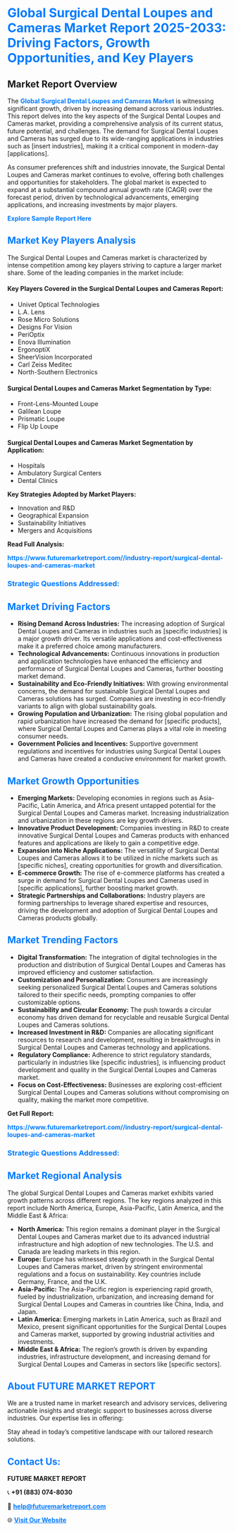 <h1 style="color: #007BFF;">Global Surgical Dental Loupes and Cameras Market Report 2025-2033: Driving Factors, Growth Opportunities, and Key Players</h1>

<section id="overview">
<h2>Market Report Overview</h2>
<p>The <a href="https://www.futuremarketreport.com//industry-report/surgical-dental-loupes-and-cameras-market" style="color: #007BFF; text-decoration: none;"><strong>Global Surgical Dental Loupes and Cameras Market</strong></a> is witnessing significant growth, driven by increasing demand across various industries. This report delves into the key aspects of the Surgical Dental Loupes and Cameras market, providing a comprehensive analysis of its current status, future potential, and challenges. The demand for Surgical Dental Loupes and Cameras has surged due to its wide-ranging applications in industries such as [insert industries], making it a critical component in modern-day [applications].</p>
<p>As consumer preferences shift and industries innovate, the Surgical Dental Loupes and Cameras market continues to evolve, offering both challenges and opportunities for stakeholders. The global market is expected to expand at a substantial compound annual growth rate (CAGR) over the forecast period, driven by technological advancements, emerging applications, and increasing investments by major players.</p>
</section>

<section id="overview">
<p><a href="https://www.futuremarketreport.com//request-sample/reportId=59292" style="color: #007BFF; text-decoration: none;"><strong>Explore Sample Report Here</strong></a></p>
</section>

<section id="key-players">
<h2 style="color: #007BFF;">Market Key Players Analysis</h2>
<p>The Surgical Dental Loupes and Cameras market is characterized by intense competition among key players striving to capture a larger market share. Some of the leading companies in the market include:</p>
<h4>Key Players Covered in the Surgical Dental Loupes and Cameras Report:</h4>
<ul><li>Univet Optical Technologies</li><li>L.A. Lens</li><li>Rose Micro Solutions</li><li>Designs For Vision</li><li>PeriOptix</li><li>Enova Illumination</li><li>ErgonoptiX</li><li>SheerVision Incorporated</li><li>Carl Zeiss Meditec</li><li>North-Southern Electronics</li></ul>
<h4>Surgical Dental Loupes and Cameras Market Segmentation by Type:</h4>
<ul><li>Front-Lens-Mounted Loupe</li><li>Galilean Loupe</li><li>Prismatic Loupe</li><li>Flip Up Loupe</li></ul>

<h4>Surgical Dental Loupes and Cameras Market Segmentation by Application:</h4>
<ul><li>Hospitals</li><li>Ambulatory Surgical Centers</li><li>Dental Clinics</li></ul>
<p><strong>Key Strategies Adopted by Market Players:</strong></p>
<ul>
<li>Innovation and R&D</li>
<li>Geographical Expansion</li>
<li>Sustainability Initiatives</li>
<li>Mergers and Acquisitions</li>
</ul>
</section>

<section>
<p><strong>Read Full Analysis: </strong></p><a href="https://www.futuremarketreport.com//industry-report/surgical-dental-loupes-and-cameras-market" style="color: #007BFF; text-decoration: none;"><strong>https://www.futuremarketreport.com//industry-report/surgical-dental-loupes-and-cameras-market</strong></a>
<h3 style="color: #007BFF;">Strategic Questions Addressed:</h3>
</section>

<section id="driving-factors">
<h2 style="color: #007BFF;">Market Driving Factors</h2>
<ul>
<li><strong>Rising Demand Across Industries:</strong> The increasing adoption of Surgical Dental Loupes and Cameras in industries such as [specific industries] is a major growth driver. Its versatile applications and cost-effectiveness make it a preferred choice among manufacturers.</li>
<li><strong>Technological Advancements:</strong> Continuous innovations in production and application technologies have enhanced the efficiency and performance of Surgical Dental Loupes and Cameras, further boosting market demand.</li>
<li><strong>Sustainability and Eco-Friendly Initiatives:</strong> With growing environmental concerns, the demand for sustainable Surgical Dental Loupes and Cameras solutions has surged. Companies are investing in eco-friendly variants to align with global sustainability goals.</li>
<li><strong>Growing Population and Urbanization:</strong> The rising global population and rapid urbanization have increased the demand for [specific products], where Surgical Dental Loupes and Cameras plays a vital role in meeting consumer needs.</li>
<li><strong>Government Policies and Incentives:</strong> Supportive government regulations and incentives for industries using Surgical Dental Loupes and Cameras have created a conducive environment for market growth.</li>
</ul>
</section>

<section id="growth-opportunities">
<h2 style="color: #007BFF;">Market Growth Opportunities</h2>
<ul>
<li><strong>Emerging Markets:</strong> Developing economies in regions such as Asia-Pacific, Latin America, and Africa present untapped potential for the Surgical Dental Loupes and Cameras market. Increasing industrialization and urbanization in these regions are key growth drivers.</li>
<li><strong>Innovative Product Development:</strong> Companies investing in R&D to create innovative Surgical Dental Loupes and Cameras products with enhanced features and applications are likely to gain a competitive edge.</li>
<li><strong>Expansion into Niche Applications:</strong> The versatility of Surgical Dental Loupes and Cameras allows it to be utilized in niche markets such as [specific niches], creating opportunities for growth and diversification.</li>
<li><strong>E-commerce Growth:</strong> The rise of e-commerce platforms has created a surge in demand for Surgical Dental Loupes and Cameras used in [specific applications], further boosting market growth.</li>
<li><strong>Strategic Partnerships and Collaborations:</strong> Industry players are forming partnerships to leverage shared expertise and resources, driving the development and adoption of Surgical Dental Loupes and Cameras products globally.</li>
</ul>
</section>

<section id="trending-factors">
<h2 style="color: #007BFF;">Market Trending Factors</h2>
<ul>
<li><strong>Digital Transformation:</strong> The integration of digital technologies in the production and distribution of Surgical Dental Loupes and Cameras has improved efficiency and customer satisfaction.</li>
<li><strong>Customization and Personalization:</strong> Consumers are increasingly seeking personalized Surgical Dental Loupes and Cameras solutions tailored to their specific needs, prompting companies to offer customizable options.</li>
<li><strong>Sustainability and Circular Economy:</strong> The push towards a circular economy has driven demand for recyclable and reusable Surgical Dental Loupes and Cameras solutions.</li>
<li><strong>Increased Investment in R&D:</strong> Companies are allocating significant resources to research and development, resulting in breakthroughs in Surgical Dental Loupes and Cameras technology and applications.</li>
<li><strong>Regulatory Compliance:</strong> Adherence to strict regulatory standards, particularly in industries like [specific industries], is influencing product development and quality in the Surgical Dental Loupes and Cameras market.</li>
<li><strong>Focus on Cost-Effectiveness:</strong> Businesses are exploring cost-efficient Surgical Dental Loupes and Cameras solutions without compromising on quality, making the market more competitive.</li>
</ul>
</section>

<section>
<p><strong>Get Full Report: </strong></p><a href="https://www.futuremarketreport.com//industry-report/surgical-dental-loupes-and-cameras-market" style="color: #007BFF; text-decoration: none;"><strong>https://www.futuremarketreport.com//industry-report/surgical-dental-loupes-and-cameras-market</strong></a>
<h3 style="color: #007BFF;">Strategic Questions Addressed:</h3>
</section>


<section id="regional-analysis">
<h2 style="color: #007BFF;">Market Regional Analysis</h2>
<p>The global Surgical Dental Loupes and Cameras market exhibits varied growth patterns across different regions. The key regions analyzed in this report include North America, Europe, Asia-Pacific, Latin America, and the Middle East & Africa:</p>
<ul>
<li><strong>North America:</strong> This region remains a dominant player in the Surgical Dental Loupes and Cameras market due to its advanced industrial infrastructure and high adoption of new technologies. The U.S. and Canada are leading markets in this region.</li>
<li><strong>Europe:</strong> Europe has witnessed steady growth in the Surgical Dental Loupes and Cameras market, driven by stringent environmental regulations and a focus on sustainability. Key countries include Germany, France, and the U.K.</li>
<li><strong>Asia-Pacific:</strong> The Asia-Pacific region is experiencing rapid growth, fueled by industrialization, urbanization, and increasing demand for Surgical Dental Loupes and Cameras in countries like China, India, and Japan.</li>
<li><strong>Latin America:</strong> Emerging markets in Latin America, such as Brazil and Mexico, present significant opportunities for the Surgical Dental Loupes and Cameras market, supported by growing industrial activities and investments.</li>
<li><strong>Middle East & Africa:</strong> The region’s growth is driven by expanding industries, infrastructure development, and increasing demand for Surgical Dental Loupes and Cameras in sectors like [specific sectors].</li>
</ul>
</section>

<footer>
<h2 style="color: #007BFF;">About FUTURE MARKET REPORT</h2>
<p>We are a trusted name in market research and advisory services, delivering actionable insights and strategic support to businesses across diverse industries. Our expertise lies in offering:</p>

<p>Stay ahead in today’s competitive landscape with our tailored research solutions.</p>

<h2 style="color: #007BFF;">Contact Us:</h2>
<p><strong>FUTURE MARKET REPORT</strong></p>
<p>📞 <strong>+91 (883) 074-8030</strong></p>
<p>📧 <strong><a href="mailto:help@futuremarketreport.com" style="color: #007BFF;">help@futuremarketreport.com</a></strong></p>
<p>🌐 <strong><a href="https://www.futuremarketreport.com/" style="color: #007BFF;">Visit Our Website</a></strong></p>
</footer>